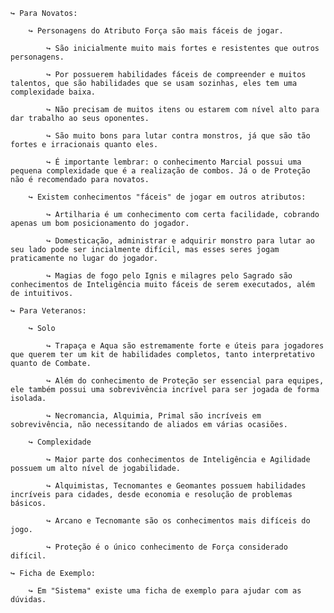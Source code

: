     ↪ Para Novatos:

        ↪ Personagens do Atributo Força são mais fáceis de jogar.

            ↪ São inicialmente muito mais fortes e resistentes que outros personagens.

            ↪ Por possuerem habilidades fáceis de compreender e muitos talentos, que são habilidades que se usam sozinhas, eles tem uma complexidade baixa.

            ↪ Não precisam de muitos itens ou estarem com nível alto para dar trabalho ao seus oponentes.

            ↪ São muito bons para lutar contra monstros, já que são tão fortes e irracionais quanto eles.

            ↪ É importante lembrar: o conhecimento Marcial possui uma pequena complexidade que é a realização de combos. Já o de Proteção não é recomendado para novatos.

        ↪ Existem conhecimentos "fáceis" de jogar em outros atributos:

            ↪ Artilharia é um conhecimento com certa facilidade, cobrando apenas um bom posicionamento do jogador.

            ↪ Domesticação, administrar e adquirir monstro para lutar ao seu lado pode ser incialmente difícil, mas esses seres jogam praticamente no lugar do jogador.

            ↪ Magias de fogo pelo Ignis e milagres pelo Sagrado são conhecimentos de Inteligência muito fáceis de serem executados, além de intuitivos.

    ↪ Para Veteranos:

        ↪ Solo

            ↪ Trapaça e Aqua são estremamente forte e úteis para jogadores que querem ter um kit de habilidades completos, tanto interpretativo quanto de Combate.

            ↪ Além do conhecimento de Proteção ser essencial para equipes, ele também possui uma sobrevivência incrível para ser jogada de forma isolada.

            ↪ Necromancia, Alquimia, Primal são incríveis em sobrevivência, não necessitando de aliados em várias ocasiões.

        ↪ Complexidade

            ↪ Maior parte dos conhecimentos de Inteligência e Agilidade possuem um alto nível de jogabilidade.

            ↪ Alquimistas, Tecnomantes e Geomantes possuem habilidades incríveis para cidades, desde economia e resolução de problemas básicos.

            ↪ Arcano e Tecnomante são os conhecimentos mais difíceis do jogo.

            ↪ Proteção é o único conhecimento de Força considerado difícil.

    ↪ Ficha de Exemplo:

        ↪ Em "Sistema" existe uma ficha de exemplo para ajudar com as dúvidas.